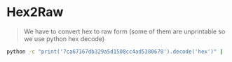 # Hex2Raw

> We have to convert hex to raw form (some of them are unprintable so we use python hex decode)

```bash
python -c "print('7ca67167db329a5d1508cc4ad5380678').decode('hex')" | ./hex2raw
```


